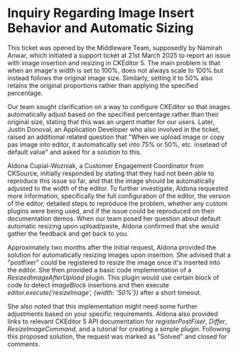 # Inquiry Regarding Image Insert Behavior and Automatic Sizing

This ticket was opened by the Middleware Team, supposedly by Namirah Anwar, which initiated a support ticket at 21st March 2025 to report an issue with image insertion and resizing in CKEditor 5. The main problem is that when an image's width is set to 100%, does not always scale to 100% but instead follows the original image size. Similarly, setting it to 50% also retains the original proportions rather than applying the specified percentage.

Our team sought clarification on a way to configure CKEditor so that images automatically adjust based on the specified percentage rather than their original size, stating that this was an urgent matter for our users. Later, Justin Donoval, an Application Developer who also involved in the ticket, raised an additional related question that "When we upload image or copy pas image into editor, it automatically set into 75% or 50%, etc. insetead of default value" and asked for a solution to this.

Aldona Cupial-Wozniak, a Customer Engagement Coordinator from CKSource, initially responded by stating that they had not been able to reproduce this issue so far, and that the image should be automatically adjusted to the width of the editor. To further investigate, Aldona requested more information, specifically the full configuration of the editor, the version of the editor, detailed steps to reproduce the problem, whether any custom plugins were being used, and if the issue could be reproduced on their documentation demos. When our team posed her question about default automatic resizing upon upload/paste, Aldona confirmed that she would gather the feedback and get back to you.

Approximately two months after the initial request, Aldona provided the solution for automatically resizing images upon insertion. She advised that a "postfixer" could be registered to resize the image once it's inserted into the editor. She then provided a basic code implementation of a *ResizedImageAfterUpload* plugin. This plugin would use certain block of code to detect *imageBlock* insertions and then execute *editor.execute('resizeImage', {width: '50%'})* after a short timeout.

She also noted that this implementation might need some further adjustments based on your specific requirements. Aldona also provided links to relevant CKEditor 5 API documentation for *registerPostFixer*, *Differ*, *ResizeImageCommand*, and a tutorial for creating a simple plugin. Following this proposed solution, the request was marked as "Solved" and closed for comments.
